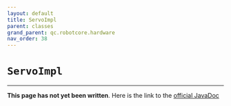 ```yaml
---
layout: default
title: ServoImpl
parent: classes
grand_parent: qc.robotcore.hardware
nav_order: 38
---
```

# `ServoImpl`
---
**This page has not yet been written**. Here is the link to the [official JavaDoc](https://ftctechnh.github.io/ftc_app/doc/javadoc/com/qualcomm/robotcore/hardware/ServoImpl.html)
        